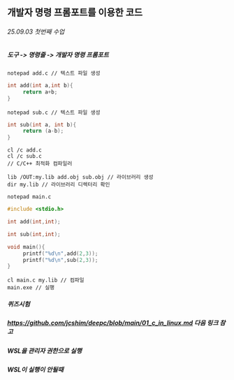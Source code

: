 ## 개발자 명령 프롬포트를 이용한 코드
###### 25.09.03 첫번째 수업

##### 도구 -> 명령줄 -> 개발자 명령 프롬포트
```
notepad add.c // 텍스트 파일 생성
```
```c
int add(int a,int b){
     return a+b;
}
```
```
notepad sub.c // 텍스트 파일 생성
```
```c
int sub(int a, int b){
     return (a-b);
}
```
```
cl /c add.c
cl /c sub.c
// C/C++ 최적화 컴파일러

lib /OUT:my.lib add.obj sub.obj // 라이브러리 생성
dir my.lib // 라이브러리 디렉터리 확인

notepad main.c
```
```c
#include <stdio.h>

int add(int,int);

int sub(int,int);

void main(){
     printf("%d\n",add(2,3));
     printf("%d\n",sub(2,3));
}
```
```
cl main.c my.lib // 컴파일
main.exe // 실행
```
##### 퀴즈시험

##### https://github.com/jcshim/deepc/blob/main/01_c_in_linux.md 다음 링크 참고

##### WSL을 관리자 권한으로 실행
##### WSL이 실행이 안될때




